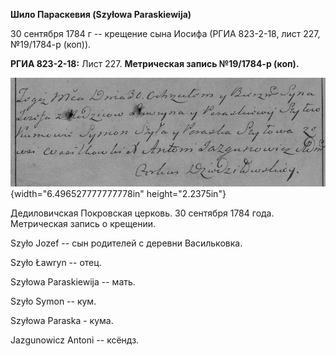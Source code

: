 **Шило Параскевия (Szyłowa Paraskiewija)**

30 сентября 1784 г -- крещение сына Иосифа (РГИА 823-2-18, лист 227,
№19/1784-р (коп)).

**РГИА 823-2-18:** Лист 227. **Метрическая запись №19/1784-р (коп).**

![](./media/30109c67f4c62eca8a6c76648905f1d296006dd4.png){width="6.496527777777778in"
height="2.2375in"}

Дедиловичская Покровская церковь. 30 сентября 1784 года. Метрическая
запись о крещении.

Szyło Jozef -- сын родителей с деревни Васильковка.

Szyło Ławryn -- отец.

Szyłowa Paraskiewija -- мать.

Szyło Symon -- кум.

Szyłowa Paraska - кума.

Jazgunowicz Antoni -- ксёндз.
